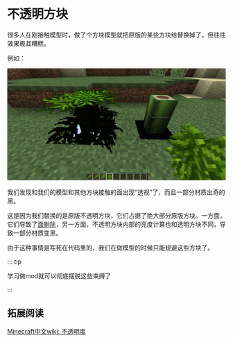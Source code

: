 # 不透明方块

很多人在刚接触模型时，做了个方块模型就把原版的某些方块给替换掉了，但往往效果极其糟糕。

例如：

![image-20200707131752103](opaque.assets/image-20200707131752103.png)

我们发现和我们的模型和其他方块接触的面出现“透视”了，而且一部分材质出奇的黑。

这是因为我们替换的是原版不透明方块，它们占据了绝大部分原版方块。一方面，它们导致了[面剔除](cullface.md)，另一方面，不透明方块内部的亮度计算也和透明方块不同，导致一部分材质变黑。

由于这种事情是写死在代码里的，我们在做模型的时候只能规避这些方块了。

::: tip

学习做mod就可以彻底摆脱这些束缚了

:::

## 拓展阅读

[Minecraft中文wiki: 不透明度](https://minecraft-zh.gamepedia.com/教程/不透明度)

